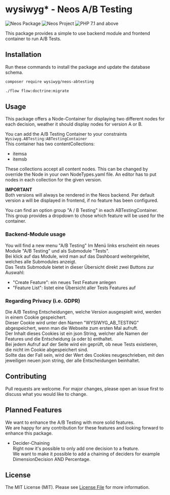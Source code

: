 # wysiwyg* - Neos A/B Testing
![Neos Package](https://img.shields.io/badge/Neos-Package-blue.svg "Neos Package")
![Neos Project](https://img.shields.io/badge/Neos-%20%3E=%203.2%20-blue.svg "Neos Project")
![PHP 7.1 and above](https://img.shields.io/badge/PHP-%20%3E=%207.1%20-blue.svg "PHP >= 7.1")

This package provides a simple to use backend module and frontend container to run A/B Tests. </br>


## Installation
Run these commands to install the package and update the database schema.
```bash
composer require wysiwyg/neos-abtesting

./flow flow:doctrine:migrate
```

## Usage
This package offers a Node-Container for displaying two different nodes for each decision, weather it should display nodes for version A or B. 

You can add the A/B Testing Container to your constraints 
`Wysiwyg.ABTesting:ABTestingContainer`  
This container has two contentCollections:
* itemsa
* itemsb

These collections accept all content nodes.
This can be changed by override the Node in your own NodeTypes.yaml file.
An editor has to put nodes in each collection for the given version.

**IMPORTANT**  
Both versions will always be rendered in the Neos backend.
Per default version a will be displayed in frontend, if no feature has been configured.

You can find an option group "A / B Testing" in each ABTestingContainer.
This group provides a dropdown to chose which feature will be used for the container.

### Backend-Module usage
You will find a new menu "A/B Testing"
Im Menü links erscheint ein neues Module "A/B Testing" und als Submodule "Tests".  
Bei klick auf das Module, wird man auf das Dashboard weitergeleitet, welches alle Submodules anzeigt.  
Das Tests Submodule bietet in dieser Übersicht direkt zwei Buttons zur Auswahl:  
* "Create Feature": ein neues Test Feature anlegen
* "Feature List": listet eine Übersicht aller Tests Features auf

### Regarding Privacy (i.e. GDPR)
Die A/B Testing Entscheidungen, welche Version ausgespielt wird, werden in einem Cookie gespeichert.  
Dieser Cookie wird unter den Namen "WYSIWYG_AB_TESTING" abgespeichert, wenn man die Webseite zum ersten Mal aufruft.  
Der Inhalt dieses Cookies ist ein json String, welcher alle Namen der Features und die Entscheidung (a oder b) enthaltet.  
Bei jedem Aufruf auf der Seite wird ein geprüft, ob neue Tests existieren, die nicht im Cookie abgespeichert sind.  
Sollte das der Fall sein, wird der Wert des Cookies neugeschrieben, mit den jeweiligen neuen json string, der alle Entscheidungen beinhaltet.  

 
## Contributing
Pull requests are welcome. For major changes, please open an issue first to discuss what you would like to change.

## Planned Features
We want to enhance the A/B Testing with more solid features. <br>
We are happy for any contribution for these features and looking forward to enhance this package.
* Decider-Chaining <br>
Right now it's possible to only add one decision to a feature. <br>
We want to make it possible to add a chaining of deciders for example DimensionDecision AND Percentage.

## License
The MIT License (MIT). Please see [License File](LICENSE) for more information.